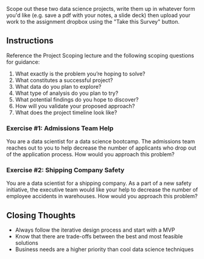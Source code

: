 Scope out these two data science projects, write them up in whatever form you'd like (e.g. save a pdf with your notes, a slide deck) then upload your work to the assignment dropbox using the "Take this Survey" button.
## Instructions

Reference the Project Scoping lecture and the following scoping questions for guidance:

1. What exactly is the problem you’re hoping to solve?
2. What constitutes a successful project?
3. What data do you plan to explore?
4. What type of analysis do you plan to try?
5. What potential findings do you hope to discover?
6. How will you validate your proposed approach?
7. What does the project timeline look like?

### Exercise #1: Admissions Team Help

You are a data scientist for a data science bootcamp. The admissions team reaches out to you to help decrease the number of applicants who drop out of the application process. How would you approach this problem?

### Exercise #2: Shipping Company Safety

You are a data scientist for a shipping company. As a part of a new safety initiative, the executive team would like your help to decrease the number of employee accidents in warehouses. How would you approach this problem?

## Closing Thoughts

* Always follow the iterative design process and start with a MVP
* Know that there are trade-offs between the best and most feasible solutions
* Business needs are a higher priority than cool data science techniques
